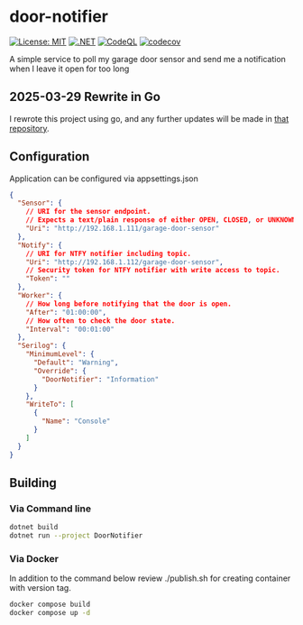 # door-notifier
 [![License: MIT](https://img.shields.io/badge/License-MIT-yellow.svg)](./LICENSE)
 [![.NET](https://github.com/melgish/door-notifier/actions/workflows/dotnet.yaml/badge.svg)](https://github.com/melgish/door-notifier/actions/workflows/dotnet.yaml)
 [![CodeQL](https://github.com/melgish/door-notifier/actions/workflows/github-code-scanning/codeql/badge.svg)](https://github.com/melgish/door-notifier/actions/workflows/github-code-scanning/codeql)
 [![codecov](https://codecov.io/github/melgish/door-notifier/graph/badge.svg?token=Q7HPKX12NH)](https://codecov.io/github/melgish/door-notifier)

A simple service to poll my garage door sensor and send me a notification when
I leave it open for too long

## 2025-03-29 Rewrite in Go

I rewrote this project using go, and any further updates will be made in [that repository](https://github.com/melgish/door-notifier-go).


## Configuration

Application can be configured via appsettings.json

```json
{
  "Sensor": {
    // URI for the sensor endpoint.
    // Expects a text/plain response of either OPEN, CLOSED, or UNKNOWN
    "Uri": "http://192.168.1.111/garage-door-sensor"
  },
  "Notify": {
    // URI for NTFY notifier including topic.
    "Uri": "http://192.168.1.112/garage-door-sensor",
    // Security token for NTFY notifier with write access to topic.
    "Token": ""
  },
  "Worker": {
    // How long before notifying that the door is open.
    "After": "01:00:00",
    // How often to check the door state.
    "Interval": "00:01:00"
  },
  "Serilog": {
    "MinimumLevel": {
      "Default": "Warning",
      "Override": {
        "DoorNotifier": "Information"
      }
    },
    "WriteTo": [
      {
        "Name": "Console"
      }
    ]
  }
}
```



## Building

### Via Command line

```sh
dotnet build
dotnet run --project DoorNotifier
```

### Via Docker

In addition to the command below review ./publish.sh for creating container
with version tag.

```sh
docker compose build
docker compose up -d
```